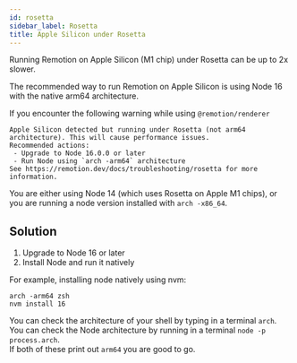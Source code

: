 ```yaml
---
id: rosetta
sidebar_label: Rosetta
title: Apple Silicon under Rosetta
---
```


Running Remotion on Apple Silicon (M1 chip) under Rosetta can be up to 2x slower.

The recommended way to run Remotion on Apple Silicon is using Node 16 with the native arm64 architecture.

If you encounter the following warning while using `@remotion/renderer`
```
Apple Silicon detected but running under Rosetta (not arm64 architecture). This will cause performance issues.
Recommended actions:
 - Upgrade to Node 16.0.0 or later
 - Run Node using `arch -arm64` architecture
See https://remotion.dev/docs/troubleshooting/rosetta for more information.
```

You are either using Node 14 (which uses Rosetta on Apple M1 chips), or you are running a node version installed with `arch -x86_64`.

## Solution

1. Upgrade to Node 16 or later
1. Install Node and run it natively

For example, installing node natively using nvm:
```
arch -arm64 zsh
nvm install 16
```

You can check the architecture of your shell by typing in a terminal `arch`.  
You can check the Node architecture by running in a terminal `node -p process.arch`.  
If both of these print out `arm64` you are good to go.
